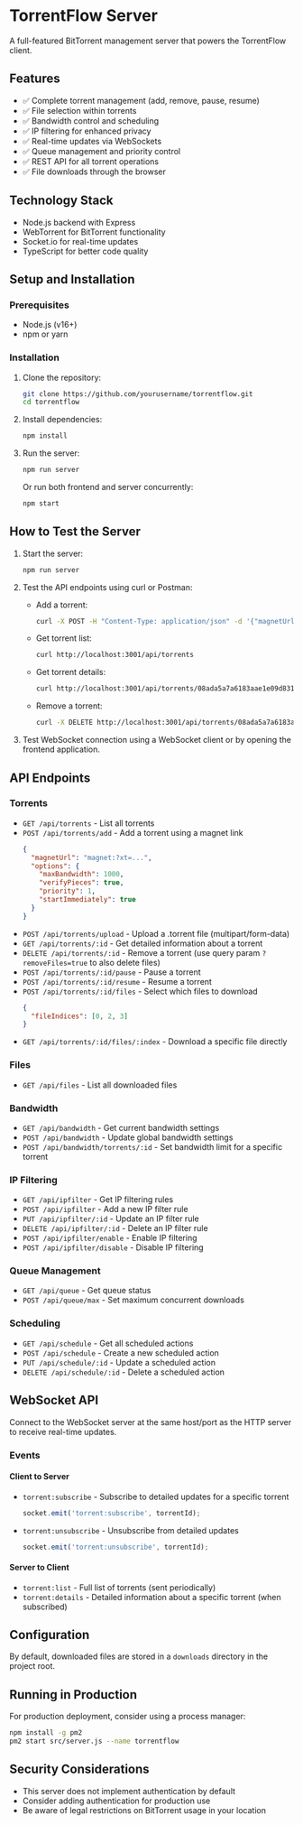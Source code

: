 
# TorrentFlow Server

A full-featured BitTorrent management server that powers the TorrentFlow client.

## Features

- ✅ Complete torrent management (add, remove, pause, resume)  
- ✅ File selection within torrents
- ✅ Bandwidth control and scheduling
- ✅ IP filtering for enhanced privacy
- ✅ Real-time updates via WebSockets
- ✅ Queue management and priority control
- ✅ REST API for all torrent operations
- ✅ File downloads through the browser

## Technology Stack

- Node.js backend with Express
- WebTorrent for BitTorrent functionality
- Socket.io for real-time updates
- TypeScript for better code quality

## Setup and Installation

### Prerequisites

- Node.js (v16+)
- npm or yarn

### Installation

1. Clone the repository:
   ```bash
   git clone https://github.com/yourusername/torrentflow.git
   cd torrentflow
   ```

2. Install dependencies:
   ```bash
   npm install
   ```

3. Run the server:
   ```bash
   npm run server
   ```
   
   Or run both frontend and server concurrently:
   ```bash
   npm start
   ```

## How to Test the Server

1. Start the server:
   ```bash
   npm run server
   ```

2. Test the API endpoints using curl or Postman:

   - Add a torrent:
     ```bash
     curl -X POST -H "Content-Type: application/json" -d '{"magnetUrl":"magnet:?xt=urn:btih:08ada5a7a6183aae1e09d831df6748d566095a10&dn=Sintel"}' http://localhost:3001/api/torrents/add
     ```

   - Get torrent list:
     ```bash
     curl http://localhost:3001/api/torrents
     ```

   - Get torrent details:
     ```bash
     curl http://localhost:3001/api/torrents/08ada5a7a6183aae1e09d831df6748d566095a10
     ```

   - Remove a torrent:
     ```bash
     curl -X DELETE http://localhost:3001/api/torrents/08ada5a7a6183aae1e09d831df6748d566095a10
     ```

3. Test WebSocket connection using a WebSocket client or by opening the frontend application.

## API Endpoints

### Torrents

- `GET /api/torrents` - List all torrents
- `POST /api/torrents/add` - Add a torrent using a magnet link
  ```json
  {
    "magnetUrl": "magnet:?xt=...",
    "options": {
      "maxBandwidth": 1000,
      "verifyPieces": true,
      "priority": 1,
      "startImmediately": true
    }
  }
  ```
- `POST /api/torrents/upload` - Upload a .torrent file (multipart/form-data)
- `GET /api/torrents/:id` - Get detailed information about a torrent
- `DELETE /api/torrents/:id` - Remove a torrent (use query param `?removeFiles=true` to also delete files)
- `POST /api/torrents/:id/pause` - Pause a torrent
- `POST /api/torrents/:id/resume` - Resume a torrent
- `POST /api/torrents/:id/files` - Select which files to download
  ```json
  {
    "fileIndices": [0, 2, 3]
  }
  ```
- `GET /api/torrents/:id/files/:index` - Download a specific file directly

### Files

- `GET /api/files` - List all downloaded files

### Bandwidth

- `GET /api/bandwidth` - Get current bandwidth settings
- `POST /api/bandwidth` - Update global bandwidth settings
- `POST /api/bandwidth/torrents/:id` - Set bandwidth limit for a specific torrent

### IP Filtering

- `GET /api/ipfilter` - Get IP filtering rules
- `POST /api/ipfilter` - Add a new IP filter rule
- `PUT /api/ipfilter/:id` - Update an IP filter rule
- `DELETE /api/ipfilter/:id` - Delete an IP filter rule
- `POST /api/ipfilter/enable` - Enable IP filtering
- `POST /api/ipfilter/disable` - Disable IP filtering

### Queue Management

- `GET /api/queue` - Get queue status
- `POST /api/queue/max` - Set maximum concurrent downloads

### Scheduling

- `GET /api/schedule` - Get all scheduled actions
- `POST /api/schedule` - Create a new scheduled action
- `PUT /api/schedule/:id` - Update a scheduled action
- `DELETE /api/schedule/:id` - Delete a scheduled action

## WebSocket API

Connect to the WebSocket server at the same host/port as the HTTP server to receive real-time updates.

### Events

#### Client to Server
- `torrent:subscribe` - Subscribe to detailed updates for a specific torrent
  ```javascript
  socket.emit('torrent:subscribe', torrentId);
  ```
- `torrent:unsubscribe` - Unsubscribe from detailed updates
  ```javascript
  socket.emit('torrent:unsubscribe', torrentId);
  ```

#### Server to Client
- `torrent:list` - Full list of torrents (sent periodically)
- `torrent:details` - Detailed information about a specific torrent (when subscribed)

## Configuration

By default, downloaded files are stored in a `downloads` directory in the project root.

## Running in Production

For production deployment, consider using a process manager:

```bash
npm install -g pm2
pm2 start src/server.js --name torrentflow
```

## Security Considerations

- This server does not implement authentication by default
- Consider adding authentication for production use
- Be aware of legal restrictions on BitTorrent usage in your location
